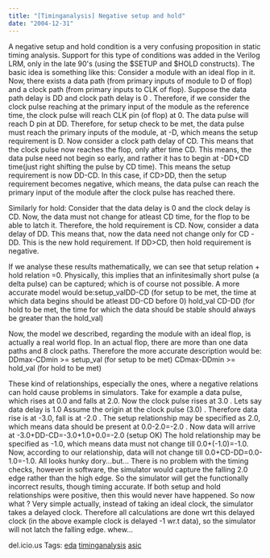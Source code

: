 ```yaml
---
title: "[Timinganalysis] Negative setup and hold"
date: "2004-12-31"
---
```


A negative setup and hold condition is a very confusing proposition in static timing analysis. Support for this type of conditions was added in the Verilog LRM, only in the late 90's (using the $SETUP and $HOLD constructs). The basic idea is something like this: Consider a module with an ideal flop in it. Now, there exists a data path (from primary inputs of module to D of flop) and a clock path (from primary inputs to CLK of flop). Suppose the data path delay is DD and clock path delay is 0 . Therefore, if we consider the clock pulse reaching at the primary input of the module as the reference time, the clock pulse will reach CLK pin (of flop) at 0. The data pulse will reach D pin at DD. Therefore, for setup check to be met, the data pulse must reach the primary inputs of the module, at -D, which means the setup requirement is D. Now consider a clock path delay of CD. This means that the clock pulse now reaches the flop, only after time CD. This means, the data pulse need not begin so early, and rather it has to begin at -DD+CD time(just right shifting the pulse by CD time). This means the setup requirement is now DD-CD. In this case, if CD>DD, then the setup requirement becomes negative, which means, the data pulse can reach the primary input of the module after the clock pulse has reached there.

Similarly for hold: Consider that the data delay is 0 and the clock delay is CD. Now, the data must not change for atleast CD time, for the flop to be able to latch it. Therefore, the hold requirement is CD. Now, consider a data delay of DD. This means that, now the data need not change only for CD -DD. This is the new hold requirement. If DD>CD, then hold requirement is negative.

If we analyse these results mathematically, we can see that setup relation + hold relation =0. Physically, this implies that an infinitesimally short pulse (a delta pulse) can be captured; which is of course not possible. A more accurate model would be:setup\_valDD-CD (for setup to be met, the time at which data begins should be atleast DD-CD before 0) hold\_val CD-DD (for hold to be met, the time for which the data should be stable should always be greater than the hold\_val)

Now, the model we described, regarding the module with an ideal flop, is actually a real world flop. In an actual flop, there are more than one data paths and 8 clock paths. Therefore the more accurate description would be: DDmax-CDmin >= setup\_val (for setup to be met) CDmax-DDmin >= hold\_val (for hold to be met)

These kind of relationships, especially the ones, where a negative relations can hold cause problems in simulators. Take for example a data pulse, which rises at 0.0 and falls at 2.0. Now the clock pulse rises at 3.0 . Lets say data delay is 1.0 Assume the origin at the clock pulse (3.0) . Therefore data rise is at -3.0, fall is at -2.0 . The setup relationship may be specified as 2.0, which means data should be present at 0.0-2.0=-2.0 . Now data will arrive at -3.0+DD-CD=-3.0+1.0+0.0=-2.0 (setup OK) The hold relationship may be specified as -1.0, which means data must not change till 0.0+(-1.0)=-1.0. Now, according to our relationship, data will not change till 0.0+CD-DD=0.0-1.0=-1.0. All looks hunky dory...but... There is no problem with the timing checks, however in software, the simulator would capture the falling 2.0 edge rather than the high edge. So the simulator will get the functionally incorrect results, though timing accurate. If both setup and hold relationships were positive, then this would never have happened. So now what ? Very simple actually, instead of taking an ideal clock, the simulator takes a delayed clock. Therefore all calculations are done wrt this delayed clock (in the above example clock is delayed -1 wr.t data), so the simulator will not latch the falling edge. whew...

del.icio.us Tags: [eda](http://del.icio.us/sss8ue/eda) [timinganalysis](http://del.icio.us/sss8ue/timinganalysis) [asic](http://del.icio.us/sss8ue/asic)
